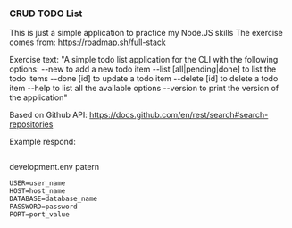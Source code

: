 ### CRUD TODO List

This is just a simple application to practice my Node.JS skills
The exercise comes from: https://roadmap.sh/full-stack

Exercise text:
"A simple todo list application for the CLI with the following options:
--new to add a new todo item
--list [all|pending|done] to list the todo items
--done [id] to update a todo item
--delete [id] to delete a todo item
--help to list all the available options
--version to print the version of the application"

Based on Github API: https://docs.github.com/en/rest/search#search-repositories

Example respond:

```

```

development.env patern

```
USER=user_name
HOST=host_name
DATABASE=database_name
PASSWORD=password
PORT=port_value
```
